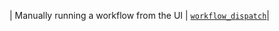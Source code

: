 | Manually running a workflow from the UI | [`workflow_dispatch`](/actions/using-workflows/events-that-trigger-workflows#workflow_dispatch)|
